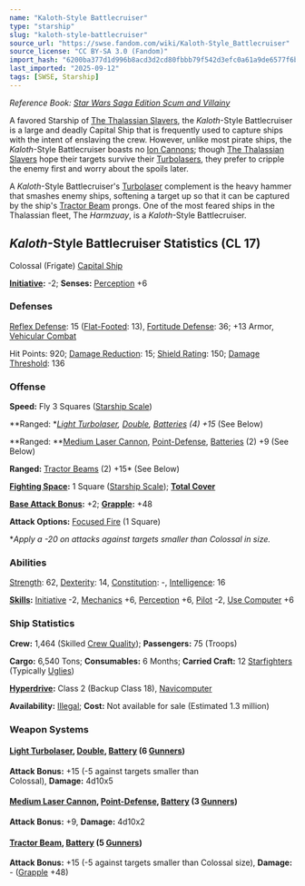 ```yaml
---
name: "Kaloth-Style Battlecruiser"
type: "starship"
slug: "kaloth-style-battlecruiser"
source_url: "https://swse.fandom.com/wiki/Kaloth-Style_Battlecruiser"
source_license: "CC BY-SA 3.0 (Fandom)"
import_hash: "6200ba377d1d996b8acd3d2cd80fbbb79f542d3efc0a61a9de6577f6b75179f6"
last_imported: "2025-09-12"
tags: [SWSE, Starship]
---
```

*Reference Book: [Star Wars Saga Edition Scum and Villainy](https://swse.fandom.com/wiki/Star_Wars_Saga_Edition_Scum_and_Villainy)*

A favored Starship of [The Thalassian Slavers](https://swse.fandom.com/wiki/The_Thalassian_Slavers), the *Kaloth*-Style Battlecruiser is a large and deadly Capital Ship that is frequently used to capture ships with the intent of enslaving the crew. However, unlike most pirate ships, the *Kaloth*-Style Battlecruiser boasts no [Ion Cannons](https://swse.fandom.com/wiki/Ion_Cannons); though [The Thalassian Slavers](https://swse.fandom.com/wiki/The_Thalassian_Slavers) hope their targets survive their [Turbolasers](https://swse.fandom.com/wiki/Turbolasers), they prefer to cripple the enemy first and worry about the spoils later.

A *Kaloth*-Style Battlecruiser's [Turbolaser](https://swse.fandom.com/wiki/Turbolaser) complement is the heavy hammer that smashes enemy ships, softening a target up so that it can be captured by the ship's [Tractor Beam](https://swse.fandom.com/wiki/Tractor_Beam) prongs. One of the most feared ships in the Thalassian fleet, The *Harmzuay*, is a *Kaloth*-Style Battlecruiser.
## *Kaloth*-Style Battlecruiser Statistics (CL 17)
Colossal (Frigate) [Capital Ship](https://swse.fandom.com/wiki/Capital_Ship)

**[Initiative](https://swse.fandom.com/wiki/Initiative):** -2; **Senses:** [Perception](https://swse.fandom.com/wiki/Perception) +6
### Defenses
[Reflex Defense](https://swse.fandom.com/wiki/Reflex_Defense_(Vehicles)): 15 ([Flat-Footed](https://swse.fandom.com/wiki/Flat-Footed): 13), [Fortitude Defense](https://swse.fandom.com/wiki/Fortitude_Defense_(Vehicles)): 36; +13 Armor, [Vehicular Combat](https://swse.fandom.com/wiki/Vehicular_Combat)

Hit Points: 920; [Damage Reduction](https://swse.fandom.com/wiki/Damage_Reduction): 15; [Shield Rating](https://swse.fandom.com/wiki/Shield_Rating): 150; [Damage Threshold](https://swse.fandom.com/wiki/Damage_Threshold_(Vehicles)): 136
### Offense
**Speed:** Fly 3 Squares ([Starship Scale](https://swse.fandom.com/wiki/Starship_Scale))

**Ranged: **[Light Turbolaser](https://swse.fandom.com/wiki/Light_Turbolaser), [Double](https://swse.fandom.com/wiki/Double), [Batteries](https://swse.fandom.com/wiki/Batteries) (4) +15* (See Below)

**Ranged: **[Medium Laser Cannon](https://swse.fandom.com/wiki/Medium_Laser_Cannon), [Point-Defense](https://swse.fandom.com/wiki/Point-Defense), [Batteries](https://swse.fandom.com/wiki/Batteries) (2) +9 (See Below)

**Ranged:** [Tractor Beams](https://swse.fandom.com/wiki/Tractor_Beams) (2) +15* (See Below)

**[Fighting Space](https://swse.fandom.com/wiki/Fighting_Space):** 1 Square ([Starship Scale](https://swse.fandom.com/wiki/Starship_Scale)); **[Total Cover](https://swse.fandom.com/wiki/Total_Cover)**

**[Base Attack Bonus](https://swse.fandom.com/wiki/Base_Attack_Bonus):** +2; **[Grapple](https://swse.fandom.com/wiki/Grapple):** +48

**Attack Options:** [Focused Fire](https://swse.fandom.com/wiki/Focused_Fire) (1 Square)

**Apply a -20 on attacks against targets smaller than Colossal in size.*
### Abilities
[Strength](https://swse.fandom.com/wiki/Strength): 62, [Dexterity](https://swse.fandom.com/wiki/Dexterity): 14, [Constitution](https://swse.fandom.com/wiki/Constitution): -, [Intelligence](https://swse.fandom.com/wiki/Intelligence): 16

**[Skills](https://swse.fandom.com/wiki/Skills):** [Initiative](https://swse.fandom.com/wiki/Initiative) -2, [Mechanics](https://swse.fandom.com/wiki/Mechanics) +6, [Perception](https://swse.fandom.com/wiki/Perception) +6, [Pilot](https://swse.fandom.com/wiki/Pilot) -2, [Use Computer](https://swse.fandom.com/wiki/Use_Computer) +6
### Ship Statistics
**Crew:** 1,464 (Skilled [Crew Quality](https://swse.fandom.com/wiki/Crew_Quality)); **Passengers:** 75 (Troops)

**Cargo:** 6,540 Tons; **Consumables:** 6 Months; **Carried Craft:** 12 [Starfighters](https://swse.fandom.com/wiki/Starfighters) (Typically [Uglies](https://swse.fandom.com/wiki/Uglies))

**[Hyperdrive](https://swse.fandom.com/wiki/Hyperdrive):** Class 2 (Backup Class 18), [Navicomputer](https://swse.fandom.com/wiki/Navicomputer)

**Availability:** [Illegal](https://swse.fandom.com/wiki/Illegal); **Cost:** Not available for sale (Estimated 1.3 million)
### Weapon Systems
#### **[Light Turbolaser](https://swse.fandom.com/wiki/Light_Turbolaser), [Double](https://swse.fandom.com/wiki/Double), [Battery](https://swse.fandom.com/wiki/Battery) (6 [Gunners](https://swse.fandom.com/wiki/Gunners))**
**Attack Bonus:** +15 (-5 against targets smaller than Colossal), **Damage:** 4d10x5
#### [**Medium Laser Cannon**](https://swse.fandom.com/wiki/Medium_Laser_Cannon)**, [Point-Defense](https://swse.fandom.com/wiki/Point-Defense), [Battery](https://swse.fandom.com/wiki/Battery) (3 [Gunners](https://swse.fandom.com/wiki/Gunners))**
**Attack Bonus:** +9, **Damage:** 4d10x2
#### **[Tractor Beam](https://swse.fandom.com/wiki/Tractor_Beam), [Battery](https://swse.fandom.com/wiki/Battery)** **(5 [Gunners](https://swse.fandom.com/wiki/Gunners))**
**Attack Bonus:** +15 (-5 against targets smaller than Colossal size), **Damage:** - ([Grapple](https://swse.fandom.com/wiki/Grapple) +48)